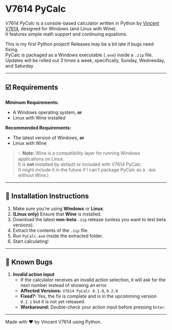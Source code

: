 # V7614 PyCalc

*V7614 PyCalc* is a console-based calculator written in Python by [Vincent V7614](https://github.com/V7614), designed for Windows (and Linux with Wine).  
It features simple math support and continuing equations.

This is my first Python project! Releases may be a bit late if bugs need fixing.  
PyCalc is packaged as a Windows executable (`.exe`) inside a `.zip` file.
Updates will be rolled out 3 times a week, specifically, Sunday, Wednesday, and Saturday

---

## ☑️ Requirements

**Minimum Requirements:**
- A Windows operating system, **or**
- Linux with Wine installed

**Recommended Requirements:**
- The latest version of Windows, **or**
- Linux with Wine

> 💡 **Note:** Wine is a compatibility layer for running Windows applications on Linux.  
> It is **not** installed by default or included with V7614 PyCalc.  
> (I might include it in the future if I can't package PyCalc as a `.deb` without Wine.)

---

## 🚀 Installation Instructions

1. Make sure you're using **Windows** or **Linux**.
2. **(Linux only)** Ensure that **Wine** is installed.
3. Download the latest **non-beta** `.zip` release (unless you want to test beta versions).
4. Extract the contents of the `.zip` file.
5. Run `PyCalc.exe` inside the extracted folder.
6. Start calculating!

---

## 🐞 Known Bugs

1. **Invalid action input**  
   - If the calculator receives an invalid action selection, it will ask for the next number instead of showing an error.
   - **Affected Versions:** `V7614 PyCalc 0.1.0`, `0.2.0`  
   - **Fixed?:** Yes, the fix is complete and is in the upcomming version `0.2.1` but it is not yet released.  
   - **Workaround:** Double-check your action input before pressing `Enter`.

---

Made with ❤️ by Vincent V7614 using Python.

